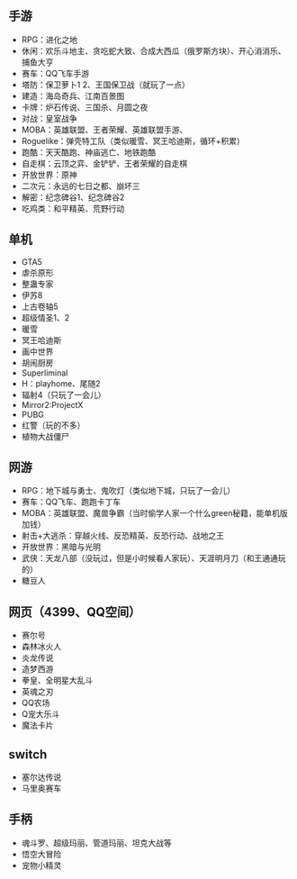 ## 手游
- RPG：进化之地
- 休闲：欢乐斗地主、贪吃蛇大致、合成大西瓜（俄罗斯方块）、开心消消乐、捕鱼大亨
- 赛车：QQ飞车手游
- 塔防：保卫萝卜1 2、王国保卫战（就玩了一点）
- 建造：海岛奇兵、江南百景图
- 卡牌：炉石传说、三国杀、月圆之夜
- 对战：皇室战争
- MOBA：英雄联盟、王者荣耀、英雄联盟手游、
- Roguelike：弹壳特工队（类似暖雪、冥王哈迪斯，循环+积累）
- 跑酷：天天酷跑、神庙逃亡、地铁跑酷
- 自走棋：云顶之弈、金铲铲、王者荣耀的自走棋
- 开放世界：原神
- 二次元：永远的七日之都、崩坏三
- 解密：纪念碑谷1、纪念碑谷2
- 吃鸡类：和平精英、荒野行动


## 单机
- GTA5
- 虐杀原形
- 整蛊专家
- 伊苏8
- 上古卷轴5
- 超级情圣1、2
- 暖雪
- 冥王哈迪斯
- 画中世界
- 胡闹厨房
- Superliminal
- H：playhome、尾随2
- 辐射4（只玩了一会儿）
- Mirror2:ProjectX
- PUBG
- 红警（玩的不多）
- 植物大战僵尸

## 网游
- RPG：地下城与勇士、鬼吹灯（类似地下城，只玩了一会儿）
- 赛车：QQ飞车、跑跑卡丁车
- MOBA：英雄联盟、魔兽争霸（当时偷学人家一个什么green秘籍，能单机版加钱）
- 射击+大逃杀：穿越火线、反恐精英、反恐行动、战地之王
- 开放世界：黑暗与光明
- 武侠：天龙八部（没玩过，但是小时候看人家玩）、天涯明月刀（和王通通玩的）
- 糖豆人


## 网页（4399、QQ空间）
- 赛尔号
- 森林冰火人
- 炎龙传说
- 造梦西游
- 拳皇、全明星大乱斗
- 英魂之刃
- QQ农场
- Q宠大乐斗
- 魔法卡片


## switch
- 塞尔达传说
- 马里奥赛车


## 手柄
- 魂斗罗、超级玛丽、管道玛丽、坦克大战等
- 悟空大冒险
- 宠物小精灵

